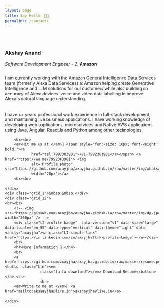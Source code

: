 ```yaml
---
layout: page
title: Say Hello! 🤙🏼
permalink: /contact/
---
```


<br>
<br>
<div class="container_24">
    <div class="grid_9">
        <h3>Akshay Anand </h3>
        <i>Software Development Engineer - 2</i>, <b>Amazon</b><br>
        <hr/>
        I am currently working with the Amazon General Intelligence Data Services team (formerly Alexa Data Services) at Amazon helping create Generative Intelligence and LLM solutions for our customers while also building on accuracy of Alexa devices' voice and video data labelling to improve Alexa's natural language understanding.
        <br>
        <br>
        <br>
        I have 4+ years professional work experience in full-stack development, and maintaining live
        business applications. I have working knowledge of developing web applications, microservices and Native AWS applications using
        Java, Angular, ReactJs and Python among other
        technologies. 
        <!--I am actively looking for opportunities to solve challenging problems in a nourishing
        environment with like-minded people. -->

        <br><br>
        <em>Hit me up at </em>📱 <span style="font-size: 16px; font-weight: bold;"><a
                href="tel:7992383981">+91-7992383981</a></span> <a href="https://wa.me/7992383981"> <img
                alt="Profile photo" src="https://github.com/axayjha/axayjha.github.io/raw/master/img/whatsapp.png"
                width="20px"></a>
        <br><br>

    </div>
    <div class="grid_1">&nbsp;&nbsp;</div>
    <div class="grid_12">
    <br><br>
        <!-- <img src="https://github.com/axayjha/axayjha.github.io/raw/master/img/dp.jpeg" width="300px" /> -->
        <div class="LI-profile-badge"  data-version="v1" data-size="large" data-locale="en_US" data-type="vertical" data-theme="light" data-vanity="axayjha"><a class="LI-simple-link" href='https://in.linkedin.com/in/axayjha?trk=profile-badge'></a></div>
        <br>
        <h4>More Information 📜 </h4>
        <br>
        <a href="https://github.com/axayjha/axayjha.github.io/raw/master/resume.pdf"> <button class="btn"><em
                    class="fa fa-download"></em> Download Résumé</button></a> <br>
                    <br>
        <em>Write to me at </em>📧 <a href="mailto:akshayjha@live.in">akshayjha@live.in</a>

    </div>
</div>
<br>
<br>

